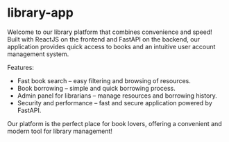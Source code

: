 # library-app

Welcome to our library platform that combines convenience and speed! Built with ReactJS on the frontend and FastAPI on the backend, our application provides quick access to books and an intuitive user account management system.

Features:
<ul>
  <li>Fast book search – easy filtering and browsing of resources.</li>

  <li>Book borrowing – simple and quick borrowing process.</li>
  
  <li>Admin panel for librarians – manage resources and borrowing history.</li>
  
  <li>Security and performance – fast and secure application powered by FastAPI.</li>
</ul>

Our platform is the perfect place for book lovers, offering a convenient and modern tool for library management!



